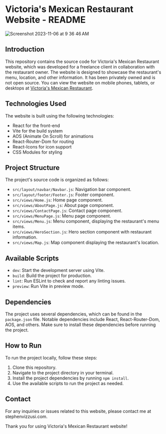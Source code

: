# Victoria's Mexican Restaurant Website - README
![Screenshot 2023-11-06 at 9 36 46 AM](https://github.com/svizzusi/victoriasRestaurant/assets/121833017/d6843b49-3c22-4064-8495-79ddf90efac2)

## Introduction
This repository contains the source code for Victoria's Mexican Restaurant website, which was developed for a freelance client in collaboration with the restaurant owner. The website is designed to showcase the restaurant's menu, location, and other information. It has been privately owned and is not open source. You can view the website on mobile phones, tablets, or desktops at [Victoria's Mexican Restaurant](https://victoriasrestaurantgilroy.com).

## Technologies Used
The website is built using the following technologies:

- React for the front-end
- Vite for the build system
- AOS (Animate On Scroll) for animations
- React-Router-Dom for routing
- React-Icons for icon support
- CSS Modules for styling

## Project Structure
The project's source code is organized as follows:

- `src/layout/navbar/Navbar.js`: Navigation bar component.
- `src/layout/footer/Footer.js`: Footer component.
- `src/views/Home.js`: Home page component.
- `src/views/AboutPage.js`: About page component.
- `src/views/ContactPage.js`: Contact page component.
- `src/views/MenuPage.js`: Menu page component.
- `src/views/Menu.js`: Menu component, displaying the restaurant's menu items.
- `src/views/HeroSection.js`: Hero section component with restaurant information.
- `src/views/Map.js`: Map component displaying the restaurant's location.

## Available Scripts
- `dev`: Start the development server using Vite.
- `build`: Build the project for production.
- `lint`: Run ESLint to check and report any linting issues.
- `preview`: Run Vite in preview mode.

## Dependencies
The project uses several dependencies, which can be found in the `package.json` file. Notable dependencies include React, React-Router-Dom, AOS, and others. Make sure to install these dependencies before running the project.

## How to Run
To run the project locally, follow these steps:

1. Clone this repository.
2. Navigate to the project directory in your terminal.
3. Install the project dependencies by running `npm install`.
4. Use the available scripts to run the project as needed.

## Contact
For any inquiries or issues related to this website, please contact me at stephenvizzusi.com. 

Thank you for using Victoria's Mexican Restaurant website!

